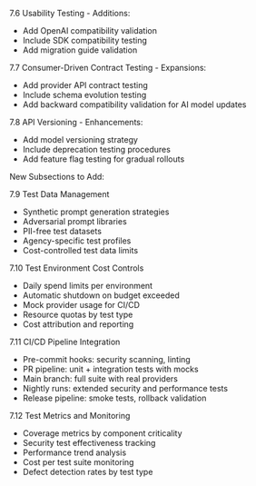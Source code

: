   7.6 Usability Testing - Additions:

  - Add OpenAI compatibility validation
  - Include SDK compatibility testing
  - Add migration guide validation

  7.7 Consumer-Driven Contract Testing - Expansions:

  - Add provider API contract testing
  - Include schema evolution testing
  - Add backward compatibility validation for AI model updates

  7.8 API Versioning - Enhancements:

  - Add model versioning strategy
  - Include deprecation testing procedures
  - Add feature flag testing for gradual rollouts

  New Subsections to Add:

  7.9 Test Data Management

  - Synthetic prompt generation strategies
  - Adversarial prompt libraries
  - PII-free test datasets
  - Agency-specific test profiles
  - Cost-controlled test data limits

  7.10 Test Environment Cost Controls

  - Daily spend limits per environment
  - Automatic shutdown on budget exceeded
  - Mock provider usage for CI/CD
  - Resource quotas by test type
  - Cost attribution and reporting

  7.11 CI/CD Pipeline Integration

  - Pre-commit hooks: security scanning, linting
  - PR pipeline: unit + integration tests with mocks
  - Main branch: full suite with real providers
  - Nightly runs: extended security and performance tests
  - Release pipeline: smoke tests, rollback validation

  7.12 Test Metrics and Monitoring

  - Coverage metrics by component criticality
  - Security test effectiveness tracking
  - Performance trend analysis
  - Cost per test suite monitoring
  - Defect detection rates by test type